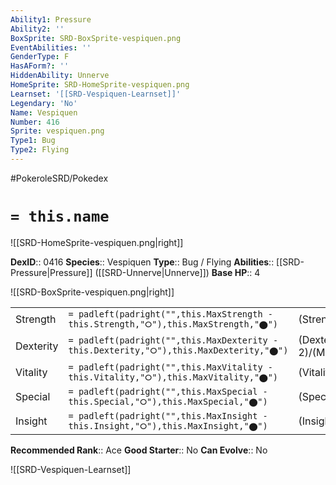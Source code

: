 ```yaml
---
Ability1: Pressure
Ability2: ''
BoxSprite: SRD-BoxSprite-vespiquen.png
EventAbilities: ''
GenderType: F
HasAForm?: ''
HiddenAbility: Unnerve
HomeSprite: SRD-HomeSprite-vespiquen.png
Learnset: '[[SRD-Vespiquen-Learnset]]'
Legendary: 'No'
Name: Vespiquen
Number: 416
Sprite: vespiquen.png
Type1: Bug
Type2: Flying
---
```


#PokeroleSRD/Pokedex

# `= this.name`

![[SRD-HomeSprite-vespiquen.png|right]]

**DexID**:: 0416
**Species**:: Vespiquen
**Type**:: Bug / Flying
**Abilities**:: [[SRD-Pressure|Pressure]] ([[SRD-Unnerve|Unnerve]])
**Base HP**:: 4

![[SRD-BoxSprite-vespiquen.png|right]]

|           |                                                                                        |                                          |
| --------- | -------------------------------------------------------------------------------------- | ---------------------------------------- |
| Strength  | `= padleft(padright("",this.MaxStrength - this.Strength,"⭘"),this.MaxStrength,"⬤")`    | (Strength::2)/(MaxStrength::5)   |
| Dexterity | `= padleft(padright("",this.MaxDexterity - this.Dexterity,"⭘"),this.MaxDexterity,"⬤")` | (Dexterity:: 2)/(MaxDexterity::4) |
| Vitality  | `= padleft(padright("",this.MaxVitality - this.Vitality,"⭘"),this.MaxVitality,"⬤")`    | (Vitality::3)/(MaxVitality::6)   |
| Special   | `= padleft(padright("",this.MaxSpecial - this.Special,"⭘"),this.MaxSpecial,"⬤")`       | (Special::2)/(MaxSpecial::5)     |
| Insight   | `= padleft(padright("",this.MaxInsight - this.Insight,"⭘"),this.MaxInsight,"⬤")`       | (Insight::3)/(MaxInsight::6)     |

**Recommended Rank**:: Ace
**Good Starter**:: No
**Can Evolve**:: No

![[SRD-Vespiquen-Learnset]]